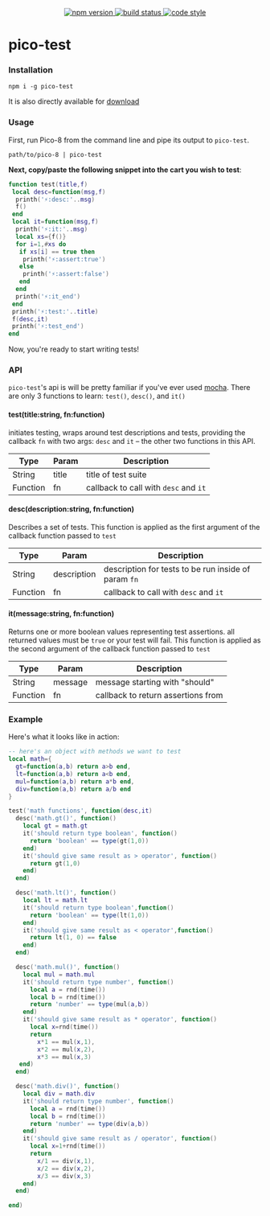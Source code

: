 <p align="center">
  <a href="https://www.npmjs.com/package/pico-test">
    <img alt="npm version" src="https://img.shields.io/npm/v/pico-test.svg" />
  </a>
  <a href="https://travis-ci.org/jozanza/pico-test">
    <img alt="build status" src="https://travis-ci.org/jozanza/pico-test.svg" />
  </a>
  <a href="https://www.npmjs.com/package/pico-test">
    <img alt="code style" src="https://img.shields.io/badge/code%20style-standard-brightgreen.svg)](http://standardjs.com/" />
  </a>
</p>

# pico-test

### Installation

    npm i -g pico-test

It is also directly available for [download](https://...)

### Usage

 First, run Pico-8 from the command line and pipe its output to `pico-test`.

    path/to/pico-8 | pico-test

 **Next, copy/paste the following snippet into the cart you wish to test**:

```lua
function test(title,f)
 local desc=function(msg,f)
  printh('⚡:desc:'..msg)
  f()
 end
 local it=function(msg,f)
  printh('⚡:it:'..msg)
  local xs={f()}
  for i=1,#xs do
   if xs[i] == true then
    printh('⚡:assert:true')
   else
    printh('⚡:assert:false')
   end
  end
  printh('⚡:it_end')
 end
 printh('⚡:test:'..title)
 f(desc,it)
 printh('⚡:test_end')
end
```

Now, you're ready to start writing tests!

### API

`pico-test`'s api is will be pretty familiar if you've ever used [mocha](https://mochajs.org/). There are only 3 functions to learn: `test()`, `desc()`, and `it()`

#### test(title:string, fn:function)

initiates testing, wraps around test descriptions and tests, providing the callback `fn` with two args: `desc` and `it` – the other two functions in this API.

| Type     | Param | Description |
|----------|-------|-------------|
| String   | title | title of test suite
| Function | fn    | callback to call with `desc` and `it`

#### desc(description:string, fn:function)

Describes a set of tests. This function is applied as the first argument of the callback function passed to `test`

| Type     | Param       | Description |
|----------|-------------|-------------|
| String   | description | description for tests to be run inside of param `fn`
| Function | fn          | callback to call with `desc` and `it`


#### it(message:string, fn:function)

Returns one or more boolean values representing test assertions. all returned values must be `true` or your test will fail. This function is applied as the second argument of the callback function passed to `test`

| Type     | Param   | Description |
|----------|---------|-------------|
| String   | message | message starting with "should"
| Function | fn      | callback to return assertions from


### Example

Here's what it looks like in action:

```lua
-- here's an object with methods we want to test
local math={
  gt=function(a,b) return a>b end,
  lt=function(a,b) return a<b end,
  mul=function(a,b) return a*b end,
  div=function(a,b) return a/b end
}

test('math functions', function(desc,it)
  desc('math.gt()', function()
    local gt = math.gt
    it('should return type boolean', function()
      return 'boolean' == type(gt(1,0))
    end)
    it('should give same result as > operator', function()
      return gt(1,0)
    end)
  end)

  desc('math.lt()', function()
    local lt = math.lt
    it('should return type boolean',function()
      return 'boolean' == type(lt(1,0))
    end)
    it('should give same result as < operator',function()
      return lt(1, 0) == false
    end)
  end)

  desc('math.mul()', function()
    local mul = math.mul
    it('should return type number', function()
      local a = rnd(time())
      local b = rnd(time())
      return 'number' == type(mul(a,b))
    end)
    it('should give same result as * operator', function()
      local x=rnd(time())
      return
        x*1 == mul(x,1),
        x*2 == mul(x,2),
        x*3 == mul(x,3)
   end)
  end)

  desc('math.div()', function()
    local div = math.div
    it('should return type number', function()
      local a = rnd(time())
      local b = rnd(time())
      return 'number' == type(div(a,b))
    end)
    it('should give same result as / operator', function()
      local x=1+rnd(time())
      return
        x/1 == div(x,1),
        x/2 == div(x,2),
        x/3 == div(x,3)
    end)
  end)

end)
```
